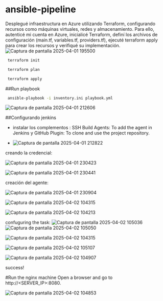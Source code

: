 # ansible-pipeline
Desplegué infraestructura en Azure utilizando Terraform, configurando recursos como máquinas virtuales, redes y almacenamiento. Para ello, autenticé mi cuenta en Azure, inicialicé Terraform, definí los archivos de configuración (main.tf, variables.tf, providers.tf), ejecuté terraform apply para crear los recursos y verifiqué su implementación.
![Captura de pantalla 2025-04-01 195500](https://github.com/user-attachments/assets/79276109-64fa-4716-8c21-9e9c50c29446)
```bash
 terraform init
```
```bash
 terraform plan

```
```bash
 terraform apply

```

##Run playbook
```bash
 ansible-playbook -i inventory.ini playbook.yml
```
![Captura de pantalla 2025-04-01 212606](https://github.com/user-attachments/assets/022669bc-462b-42fd-a6e5-7d83efa1c490)

##Configurando jenkins 
* instalar los complementos : SSH Build Agents: To add the agent in Jenkins y GitHub Plugin: To clone and use the project repository.

* ![Captura de pantalla 2025-04-01 212822](https://github.com/user-attachments/assets/a7cf45a5-3762-446a-b858-01cbdb13f900)

creando la credencial: 

![Captura de pantalla 2025-04-01 230423](https://github.com/user-attachments/assets/5103aa57-3906-4188-92c3-2ef18119478a)

![Captura de pantalla 2025-04-01 230441](https://github.com/user-attachments/assets/73701802-4029-4c35-a2b6-c387847e7153)

creación del agente: 


![Captura de pantalla 2025-04-01 230904](https://github.com/user-attachments/assets/07f3eeaf-c18c-47ff-ac5a-0621cc12be03)

![Captura de pantalla 2025-04-02 104315](https://github.com/user-attachments/assets/67d4fdfc-a1eb-4e41-b478-c39f4ae2244f)


![Captura de pantalla 2025-04-02 104213](https://github.com/user-attachments/assets/96263af7-0a24-4b00-a1b2-6964a2158e5d)

confuguring the task: 
![Captura de pantalla 2025-04-02 105036](https://github.com/user-attachments/assets/91bb73a0-a629-4655-93d8-74d89a5b4f35)
![Captura de pantalla 2025-04-02 105050](https://github.com/user-attachments/assets/a4fd22f4-930b-41d1-bb43-4b79a57c7e77)


![Captura de pantalla 2025-04-02 104315](https://github.com/user-attachments/assets/6ac1e42a-3dae-4eb4-a736-f701357a1100)

![Captura de pantalla 2025-04-02 105107](https://github.com/user-attachments/assets/76113059-49be-40fe-a0c4-73d6a7944de3)


![Captura de pantalla 2025-04-02 104907](https://github.com/user-attachments/assets/63549330-1cf3-48a9-9837-c385ce88c4ba)


success!

#Run the nginx machine
Open a browser and go to http://<SERVER_IP>:8080.

![Captura de pantalla 2025-04-02 104853](https://github.com/user-attachments/assets/3227d568-36e3-41ec-8a86-f271e7caa547)




